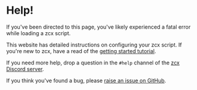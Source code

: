 # Help!

If you've been directed to this page, you've likely experienced a fatal error while loading a zcx script.

This website has detailed instructions on configuring your zcx script. If you're new to zcx, have a read of the [getting started tutorial](/tutorials/getting-started/).

If you need more help, drop a question in the `#help` channel of the [zcx Discord server](https://discord.zcxcore.com).

If you think you've found a bug, please [raise an issue on GitHub](https://www.github.com/odisfm/zcx-core/issues).
